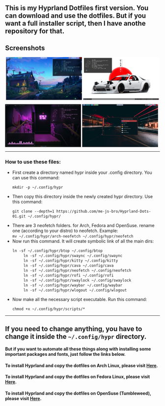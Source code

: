 <h2>This is my Hyprland Dotfiles first version. You can download and use the dotfiles. But if you want a full installer script, then I have anothe repository for that.</h2>

## Screenshots
<p align="center">
   <img align="center" width="49%" src="https://github.com/me-js-bro/Screen-Shots/blob/main/arch/1.png?raw=true" /> <img align="center" width="49%" src="https://github.com/me-js-bro/Screen-Shots/blob/main/fedora/3.png?raw=true" />

   <img align="center" width="49%" src="https://github.com/me-js-bro/Screen-Shots/blob/main/fedora/5.png?raw=true" /> <img align="center" width="49%" src="https://github.com/me-js-bro/Screen-Shots/blob/main/fedora/4.png?raw=true" />
</p>

<hr>

### How to use these files:
- First create a directory named hypr inside your .config directory. You can use this command:
   ```
   mkdir -p ~/.config/hypr
   ```
- Then copy this directory inside the newly created hypr directory. Use this command:
   ```
   git clone --depth=1 https://github.com/me-js-bro/Hyprland-Dots-01.git ~/.config/hypr/
   ```
- There are 3 neofetch folders. for Arch, Fedora and OpenSuse. rename one (according to your distro) to neofetch. Example: <br>
    `mv ~/.config/hypr/arch-neofetch ~/.config/hypr/neofetch`
- Now run this command. It will create symbolic link of all the main dirs:
   ```
   ln -sf ~/.config/hypr/btop ~/.config/btop
        ln -sf ~/.config/hypr/swaync ~/.config/swaync
        ln -sf ~/.config/hypr/kitty ~/.config/kitty
        ln -sf ~/.config/hypr/cava ~/.config/cava
        ln -sf ~/.config/hypr/neofetch ~/.config/neofetch
        ln -sf ~/.config/hypr/rofi ~/.config/rofi
        ln -sf ~/.config/hypr/swaylock ~/.config/swaylock
        ln -sf ~/.config/hypr/waybar ~/.config/waybar
        ln -sf ~/.config/hypr/wlogout ~/.config/wlogout
   ```
- Now make all the necessary script executable. Run this command:
   ```
   chmod +x ~/.config/hypr/scripts/*
   ```
<hr>

## If you need to change anything, you have to change it inside the `~/.config/hypr` directory.

#### But if you want to automate all these things along with installing some important packages and fonts, just follow the links below. <br>

#### To install Hyprland and copy the dotfiles on Arch Linux, please visit [Here](https://github.com/me-js-bro/Arch-Hyprland).

#### To install Hyprland and copy the dotfiles on Fedora Linux, please visit [Here](https://github.com/me-js-bro/Fedora-Hyprland).

#### To install Hyprland and copy the dotfiles on OpenSuse (Tumbleweed), please visit [Here](https://github.com/me-js-bro/OpenSuse-Hyprland).

